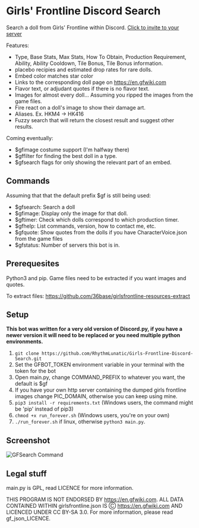 # Girls' Frontline Discord Search
Search a doll from Girls' Frontline within Discord. [Click to invite to your server](https://discordapp.com/oauth2/authorize?client_id=351447700064960522&scope=bot&permissions=0)

Features:
- Type, Base Stats, Max Stats, How To Obtain, Production Requirement, Ability, Ability Cooldown, Tile Bonus, Tile Bonus information.
- placebo recipies and estimated drop rates for rare dolls.
- Embed color matches star color
- Links to the corresponding doll page on https://en.gfwiki.com
- Flavor text, or adjudant quotes if there is no flavor text.
- Images for almost every doll... Assuming you ripped the images from the game files.
- Fire react on a doll's image to show their damage art.
- Aliases. Ex. HKM4 -> HK416
- Fuzzy search that will return the closest result and suggest other results.

Coming eventually:
- $gfimage costume support (I'm halfway there)
- $gffilter for finding the best doll in a type.
- $gfsearch flags for only showing the relevant part of an embed.

## Commands
Assuming that that the default prefix $gf is still being used:
- $gfsearch: Search a doll
- $gfimage: Display only the image for that doll.
- $gftimer: Check which dolls correspond to which production timer.
- $gfhelp: List commands, version, how to contact me, etc.
- $gfquote: Show quotes from the dolls if you have CharacterVoice.json from the game files
- $gfstatus: Number of servers this bot is in.

## Prerequesites
Python3 and pip. Game files need to be extracted if you want images and quotes.

To extract files: https://github.com/36base/girlsfrontline-resources-extract

## Setup
**This bot was written for a very old version of Discord.py, if you have a newer version it will need to be replaced or you need multiple python environments.**
1. `git clone https://github.com/RhythmLunatic/Girls-Frontline-Discord-Search.git`
2. Set the GFBOT_TOKEN environment variable in your terminal with the token for the bot
3. Open main.py, change COMMAND_PREFIX to whatever you want, the default is $gf
4. If you have your own http server containing the dumped girls frontline images change PIC_DOMAIN, otherwise you can keep using mine.
5. `pip3 install -r requirements.txt` (Windows users, the command might be 'pip' instead of pip3)
6. `chmod +x run_forever.sh` (Windows users, you're on your own)
7. `./run_forever.sh` if linux, otherwise `python3 main.py`.


## Screenshot
![GFSearch Command](https://i.imgur.com/QAkHNF5.png)

## Legal stuff
main.py is GPL, read LICENCE for more information.

THIS PROGRAM IS NOT ENDORSED BY https://en.gfwiki.com. ALL DATA CONTAINED WITHIN girlsfrontline.json IS Ⓒ https://en.gfwiki.com AND LICENCED UNDER CC BY-SA 3.0. For more information, please read gf_json_LICENCE.
